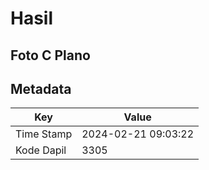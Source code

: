 # Hasil

## Foto C Plano


## Metadata

| Key        | Value               |
| ---------- | ------------------- |
| Time Stamp | 2024-02-21 09:03:22 |
| Kode Dapil | 3305                |



